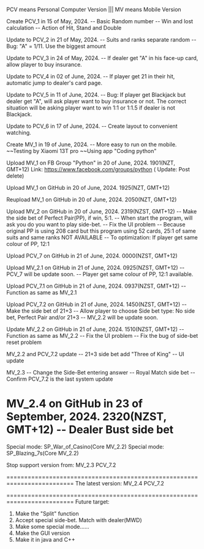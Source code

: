 PCV means Personal Computer Version   |||   MV means Mobile Version

Create PCV_1 in 15 of May, 2024. 
-- Basic Random number 
-- Win and lost calculation 
-- Action of Hit, Stand and Double

Update to PCV_2 in 21 of May, 2024. 
-- Suits and ranks separate random 
-- Bug: "A" = 1/11. Use the biggest amount

Update to PCV_3 in 24 of May, 2024. 
-- If dealer get "A" in his face-up card, allow player to buy insurance.

Update to PCV_4 in 02 of June, 2024. 
-- If player get 21 in their hit, automatic jump to dealer's card page.

Update to PCV_5 in 11 of June, 2024. 
-- Bug: If player get Blackjack but dealer get "A", will ask player want to buy insurance or not. 
		The correct situation will be asking player want to win 1:1 or 1:1.5 if dealer is not Blackjack.

Update to PCV_6 in 17 of June, 2024. 
-- Create layout to convenient watching.

Create MV_1 in 19 of June, 2024. 
-- More easy to run on the mobile. ~~Testing by Xiaomi 13T pro ~~Using app "Coding python"

Upload MV_1 on FB Group "Python" in 20 of June, 2024. 1901(NZT, GMT+12) Link: https://www.facebook.com/groups/python
								(				Update: Post delete)

Upload MV_1 on GitHub in 20 of June, 2024. 1925(NZT, GMT+12)

Reupload MV_1 on GitHub in 20 of June, 2024. 2050(NZT, GMT+12)

Upload MV_2 on GitHub in 20 of June, 2024. 2319(NZST, GMT+12)
-- Make the side bet of Perfect Pair(PP), if win, 5:1.
-- When start the program, will ask you do you want to play side-bet.
-- Fix the UI problem
-- Because original PP is using 208 card but this program using 52 cards,
                          25:1 of same suits and same ranks NOT AVAILABLE
-- To optimization: If player get same colour of PP, 12:1

Upload PCV_7 on GitHub in 21 of June, 2024. 0000(NZST, GMT+12)

Upload MV_2.1 on GitHub in 21 of June, 2024. 0925(NZST, GMT+12)
-- PCV_7 will be update soon.
-- Player get same colour of PP, 12:1 available.

Upload PCV_7.1 on GitHub in 21 of June, 2024. 0937(NZST, GMT+12)
-- Function as same as MV_2.1

Upload PCV_7.2 on GitHub in 21 of June, 2024. 1450(NZST, GMT+12)
-- Make the side bet of 21+3
-- Allow player to choose Side bet type: No side bet,
                             Perfect Pair and/or 21+3
-- MV_2.2 will be update soon.

Update MV_2.2 on GitHub in 21 of June, 2024. 1510(NZST, GMT+12)
-- Function as same as MV_2.2
-- Fix the UI problem
-- Fix the bug of side-bet reset problem

MV_2.2 and PCV_7.2 update
-- 21+3 side bet add "Three of King"
-- UI update

MV_2.3
-- Change the Side-Bet entering answer
-- Royal Match side bet
-- Confirm PCV_7.2 is the last system update

MV_2.4 on GitHub in 23 of September, 2024. 2320(NZST, GMT+12)
-- Dealer Bust side bet
=========================================================================

Special mode: SP_War_of_Casino(Core MV_2.2)
Special mode: SP_Blazing_7s(Core MV_2.2)

Stop support version from:  MV_2.3    PCV_7.2

=========================================================================
The latest version:  MV_2.4    PCV_7.2

=========================================================================
Future target:
1. Make the "Split" function
2. Accept special side-bet. Match with dealer(MWD)
3. Make some special mode......
4. Make the GUI version
5. Make it in java and C++
